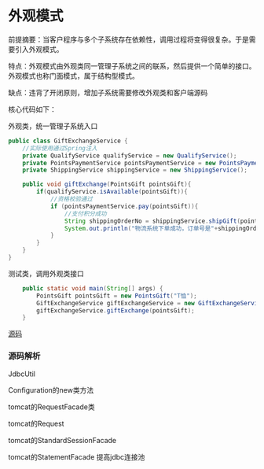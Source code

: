 # 外观模式

前提摘要：当客户程序与多个子系统存在依赖性，调用过程将变得很复杂。于是需要引入外观模式。

特点：外观模式由外观类同一管理子系统之间的联系，然后提供一个简单的接口。外观模式也称门面模式，属于结构型模式。

缺点：违背了开闭原则，增加子系统需要修改外观类和客户端源码

核心代码如下：

外观类，统一管理子系统入口

```java
public class GiftExchangeService {
    //实际使用通过Spring注入
    private QualifyService qualifyService = new QualifyService();
    private PointsPaymentService pointsPaymentService = new PointsPaymentService();
    private ShippingService shippingService = new ShippingService();

    public void giftExchange(PointsGift pointsGift){
        if(qualifyService.isAvailable(pointsGift)){
            //资格校验通过
            if (pointsPaymentService.pay(pointsGift)){
                //支付积分成功
                String shippingOrderNo = shippingService.shipGift(pointsGift);
                System.out.println("物流系统下单成功，订单号是"+shippingOrderNo);
            }
        }
    }
}
```

测试类，调用外观类接口

```java
    public static void main(String[] args) {
        PointsGift pointsGift = new PointsGift("T恤");
        GiftExchangeService giftExchangeService = new GiftExchangeService();
        giftExchangeService.giftExchange(pointsGift);
    }
```

[源码](..\SourceCode\defign_pattern\src\main\java\com\geely\design\pattern\structural\facade)     

### 源码解析

JdbcUtil  

Configuration的new类方法

tomcat的RequestFacade类

tomcat的Request

tomcat的StandardSessionFacade

tomcat的StatementFacade  提高jdbc连接池

